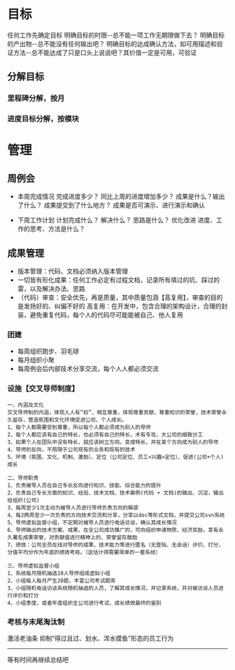 # 目标
任何工作先确定目标
明确目标的时限--总不能一项工作无期限做下去？
明确目标的产出物--总不能没有任何输出吧？
明确目标的达成确认方法，如可用描述和验证方法--总不能达成了只是口头上说说吧？其价值一定是可用，可验证

## 分解目标
### 里程碑分解，按月
### 进度目标分解，按模块

# 管理
## 周例会
- 本周完成情况
完成进度多少？
同比上周的进度增加多少？
成果是什么？输出了什么？
成果提交到了什么地方？
成果是否可演示、进行演示和确认

- 下周工作计划
计划完成什么？
解决什么？
思路是什么？
优化改进 进度、工作的思考、方法是什么？

## 成果管理
- 版本管理：代码、文档必须纳入版本管理
- 一切皆有形化成果：任何工作必定有过程文档，记录所有填过的坑、踩过的雷，以及解决办法、思路
- （代码）审查：安全优先，再是质量，其中质量包涵【高复用】，审查的目的是发扬好的、纠偏不好的
高复用：在开发中，包含合理的架构设计，合理的封装，避免重复代码，每个人的代码尽可能能被自己、他人复用

### 团建
- 每周组织跑步、羽毛球
- 每月组织小聚
- 每周例会后内部技术分享交流，每个人人都必须交流

### 设施【交叉导师制度】
```
一、内涵及文化
交叉导师制的内涵，体现人人有“权”、相互尊重，体现尊重贡献，尊重知识的荣誉，技术荣誉永久留存，营造氛围和文化环境促进公司、个人成长。
1、每个人都需要受到尊重，所以每个人都必须成为别人的导师
2、每个人都应该有自己的特长，也必须有自己的特长，术有专攻，大公司的细致分工
3、如果个人在团队中没有特长，就应该树立方向，变成特长，并在某个方向成为别人的导师
4、导师的反向，不局限于公司现有的业务和现有的技术
5、环境（氛围、文化、机制、激励）、定位（公司定位、员工<兴趣>定位）、促进(公司+个人)成长

二、导师职责
1、负责被导人员在自己专长反向进行知识、技能、综合能力的提升
2、负责自己专长方面的知识、经验、技术文档、技术案例(代码 + 文档)的输出、沉淀，输出给组织(公司)
3、每周至少1次主动为被导人员进行导师负责方向的解惑
4、每2两周至少一次负责的方向技术交流和分享，分享以doc等形式文档，并提交公司svn系统
5、导师虚拟监督小组，不定期对被导人员进行电话访谈，确认其成长情况
6、导师输出的技术方案、成果，在全公司成功推广的，可向组织申请物质、经济奖励，享有永久署名成果荣誉，对贡献值进行精神上的、荣誉留存鼓励
7、绩效：公司全员在线对导师的成果、技术能力等进行匿名（无登陆、无会话）评价、打分，分值平均分作为年底的绩效考核。（这估计得需要简单的一套系统）

三、导师虚拟监督小组
1、系统每月随机抽选10人导师组成虚拟小组
2、小组每人每月产生20题，丰富公司考试题库
3、小组随机电话访谈系统随机抽选的人员，了解其成长情况，并记录系统，并对被访谈人员进行评价和打分
4、小组季度，或者年度组织全公司进行考试，成长绩效最终的鉴别

```
### 考核与末尾淘汰制
激活老油条
抑制“得过且过、划水、浑水摸鱼”形态的员工行为


---------------------------
等有时间再继续总结吧